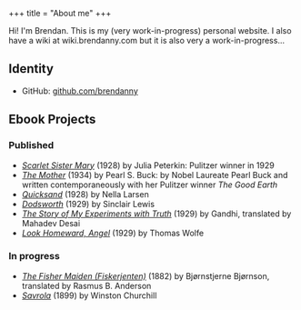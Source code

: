 +++
title = "About me"
+++

Hi! I'm Brendan. This is my (very work-in-progress) personal website. I also have a wiki at wiki.brendanny.com but it is also very a work-in-progress...

## Identity

- GitHub: [github.com/brendanny](https://github.com/brendanny)

## Ebook Projects

### Published
- *[Scarlet Sister Mary](https://standardebooks.org/ebooks/julia-peterkin/scarlet-sister-mary)* (1928) by Julia Peterkin: Pulitzer winner in 1929
- *[The Mother](https://standardebooks.org/ebooks/pearl-s-buck/the-mother)* (1934) by Pearl S. Buck: by Nobel Laureate Pearl Buck and written contemporaneously with her Pulitzer winner *The Good Earth*
- *[Quicksand](https://standardebooks.org/ebooks/nella-larsen/quicksand)* (1928) by Nella Larsen
- *[Dodsworth](https://standardebooks.org/ebooks/sinclair-lewis/dodsworth)* (1929) by Sinclair Lewis
- *[The Story of My Experiments with Truth](https://standardebooks.org/ebooks/mahatma-gandhi/the-story-of-my-experiments-with-truth/mahadev-desai)* (1929) by Gandhi, translated by Mahadev Desai
- *[Look Homeward, Angel](https://standardebooks.org/ebooks/thomas-wolfe/look-homeward-angel)* (1929) by Thomas Wolfe

### In progress

- *[The Fisher Maiden (Fiskerjenten)](https://github.com/brendanny/bjornstjerne-bjornson_the-fisher-maiden_rasmus-b-anderson)* (1882) by Bjørnstjerne Bjørnson, translated by Rasmus B. Anderson
- *[Savrola](https://github.com/brendanny/winston-churchill_savrola)* (1899) by Winston Churchill